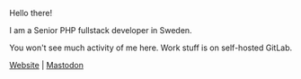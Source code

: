 Hello there!

I am a Senior PHP fullstack developer in Sweden.

You won't see much activity of me here. Work stuff is on self-hosted GitLab.

[Website](https://staf.io) | <a rel="me" href="https://mastodon.social/@linusstaf">Mastodon</a>
